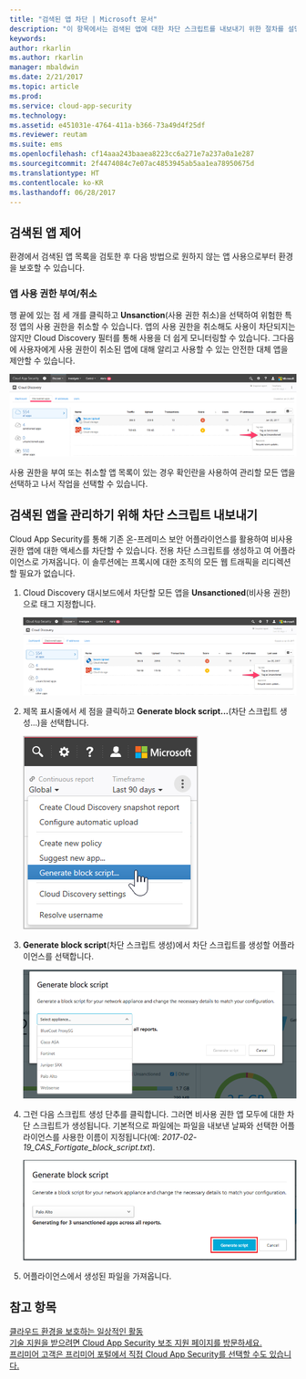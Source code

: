 ```yaml
---
title: "검색된 앱 차단 | Microsoft 문서"
description: "이 항목에서는 검색된 앱에 대한 차단 스크립트를 내보내기 위한 절차를 설명합니다."
keywords: 
author: rkarlin
ms.author: rkarlin
manager: mbaldwin
ms.date: 2/21/2017
ms.topic: article
ms.prod: 
ms.service: cloud-app-security
ms.technology: 
ms.assetid: e451031e-4764-411a-b366-73a49d4f25df
ms.reviewer: reutam
ms.suite: ems
ms.openlocfilehash: cf14aaa243baaea8223cc6a271e7a237a0a1e287
ms.sourcegitcommit: 2f4474084c7e07ac4853945ab5aa1ea78950675d
ms.translationtype: HT
ms.contentlocale: ko-KR
ms.lasthandoff: 06/28/2017
---
```

## <a name="govern-discovered-apps"></a>검색된 앱 제어

환경에서 검색된 앱 목록을 검토한 후 다음 방법으로 원하지 않는 앱 사용으로부터 환경을 보호할 수 있습니다.

### <a name="sanctioningunsanctioning-an-app"></a>앱 사용 권한 부여/취소 

행 끝에 있는 점 세 개를 클릭하고 **Unsanction**(사용 권한 취소)을 선택하여 위험한 특정 앱의 사용 권한을 취소할 수 있습니다.
앱의 사용 권한을 취소해도 사용이 차단되지는 않지만 Cloud Discovery 필터를 통해 사용을 더 쉽게 모니터링할 수 있습니다. 그다음에 사용자에게 사용 권한이 취소된 앱에 대해 알리고 사용할 수 있는 안전한 대체 앱을 제안할 수 있습니다.

![비사용 권한으로 태그 지정](./media/tag-as-unsanctioned.png)  


사용 권한을 부여 또는 취소할 앱 목록이 있는 경우 확인란을 사용하여 관리할 모든 앱을 선택하고 나서 작업을 선택할 수 있습니다.


## <a name="export-a-block-script-to-govern-discovered-apps"></a>검색된 앱을 관리하기 위해 차단 스크립트 내보내기

Cloud App Security를 통해 기존 온-프레미스 보안 어플라이언스를 활용하여 비사용 권한 앱에 대한 액세스를 차단할 수 있습니다. 전용 차단 스크립트를 생성하고 여 어플라이언스로 가져옵니다.
이 솔루션에는 프록시에 대한 조직의 모든 웹 트래픽을 리디렉션할 필요가 없습니다.

1. Cloud Discovery 대시보드에서 차단할 모든 앱을 **Unsanctioned**(비사용 권한)으로 태그 지정합니다.

   ![비사용 권한으로 태그 지정](./media/tag-as-unsanctioned.png)  

2. 제목 표시줄에서 세 점을 클릭하고 **Generate block script...**(차단 스크립트 생성...)을 선택합니다. 

   ![차단 스크립트 생성](./media/generate-block-script.png)  

3. **Generate block script**(차단 스크립트 생성)에서 차단 스크립트를 생성할 어플라이언스를 선택합니다. 

   ![차단 스크립트 팝업 생성](./media/generate-block-script-popup.png)  

4. 그런 다음 스크립트 생성 단추를 클릭합니다. 그러면 비사용 권한 앱 모두에 대한 차단 스크립트가 생성됩니다. 기본적으로 파일에는 파일을 내보낸 날짜와 선택한 어플라이언스를 사용한 이름이 지정됩니다(예: *2017-02-19_CAS_Fortigate_block_script.txt*). 

   ![차단 스크립트 생성 단추](./media/generate-block-script-button.png)  

5. 어플라이언스에서 생성된 파일을 가져옵니다.



## <a name="see-also"></a>참고 항목  
[클라우드 환경을 보호하는 일상적인 활동](daily-activities-to-protect-your-cloud-environment.md)   
[기술 지원을 받으려면 Cloud App Security 보조 지원 페이지를 방문하세요.](http://support.microsoft.com/oas/default.aspx?prid=16031)   
[프리미어 고객은 프리미어 포털에서 직접 Cloud App Security를 선택할 수도 있습니다.](https://premier.microsoft.com/)  
  
  